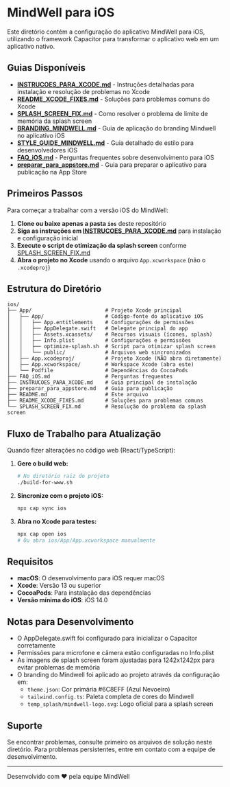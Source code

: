 # MindWell para iOS

Este diretório contém a configuração do aplicativo MindWell para iOS, utilizando o framework Capacitor para transformar o aplicativo web em um aplicativo nativo.

## Guias Disponíveis

- [**INSTRUCOES_PARA_XCODE.md**](./INSTRUCOES_PARA_XCODE.md) - Instruções detalhadas para instalação e resolução de problemas no Xcode
- [**README_XCODE_FIXES.md**](./README_XCODE_FIXES.md) - Soluções para problemas comuns do Xcode
- [**SPLASH_SCREEN_FIX.md**](./SPLASH_SCREEN_FIX.md) - Como resolver o problema de limite de memória da splash screen
- [**BRANDING_MINDWELL.md**](./BRANDING_MINDWELL.md) - Guia de aplicação do branding Mindwell no aplicativo iOS
- [**STYLE_GUIDE_MINDWELL.md**](./STYLE_GUIDE_MINDWELL.md) - Guia detalhado de estilo para desenvolvedores iOS
- [**FAQ_iOS.md**](./FAQ_iOS.md) - Perguntas frequentes sobre desenvolvimento para iOS
- [**preparar_para_appstore.md**](./preparar_para_appstore.md) - Guia para preparar o aplicativo para publicação na App Store

## Primeiros Passos

Para começar a trabalhar com a versão iOS do MindWell:

1. **Clone ou baixe apenas a pasta `ios`** deste repositório
2. **Siga as instruções em [INSTRUCOES_PARA_XCODE.md](./INSTRUCOES_PARA_XCODE.md)** para instalação e configuração inicial
3. **Execute o script de otimização da splash screen** conforme [SPLASH_SCREEN_FIX.md](./SPLASH_SCREEN_FIX.md)
4. **Abra o projeto no Xcode** usando o arquivo `App.xcworkspace` (não o `.xcodeproj`)

## Estrutura do Diretório

```
ios/
├── App/                        # Projeto Xcode principal
│   ├── App/                    # Código-fonte do aplicativo iOS
│   │   ├── App.entitlements    # Configurações de permissões
│   │   ├── AppDelegate.swift   # Delegate principal do app
│   │   ├── Assets.xcassets/    # Recursos visuais (ícones, splash)
│   │   ├── Info.plist          # Configurações e permissões
│   │   ├── optimize-splash.sh  # Script para otimizar splash screen
│   │   └── public/             # Arquivos web sincronizados
│   ├── App.xcodeproj/          # Projeto Xcode (NÃO abra diretamente)
│   ├── App.xcworkspace/        # Workspace Xcode (abra este)
│   └── Podfile                 # Dependências do CocoaPods
├── FAQ_iOS.md                  # Perguntas frequentes
├── INSTRUCOES_PARA_XCODE.md    # Guia principal de instalação
├── preparar_para_appstore.md   # Guia para publicação
├── README.md                   # Este arquivo
├── README_XCODE_FIXES.md       # Soluções para problemas comuns
└── SPLASH_SCREEN_FIX.md        # Resolução do problema da splash screen
```

## Fluxo de Trabalho para Atualização

Quando fizer alterações no código web (React/TypeScript):

1. **Gere o build web:**
   ```bash
   # No diretório raiz do projeto
   ./build-for-www.sh
   ```

2. **Sincronize com o projeto iOS:**
   ```bash
   npx cap sync ios
   ```

3. **Abra no Xcode para testes:**
   ```bash
   npx cap open ios
   # Ou abra ios/App/App.xcworkspace manualmente
   ```

## Requisitos

- **macOS**: O desenvolvimento para iOS requer macOS
- **Xcode**: Versão 13 ou superior
- **CocoaPods**: Para instalação das dependências
- **Versão mínima do iOS**: iOS 14.0

## Notas para Desenvolvimento

- O AppDelegate.swift foi configurado para inicializar o Capacitor corretamente
- Permissões para microfone e câmera estão configuradas no Info.plist
- As imagens de splash screen foram ajustadas para 1242x1242px para evitar problemas de memória
- O branding do Mindwell foi aplicado ao projeto através da configuração em:
  - `theme.json`: Cor primária #6C8EFF (Azul Nevoeiro)
  - `tailwind.config.ts`: Paleta completa de cores do Mindwell
  - `temp_splash/mindwell-logo.svg`: Logo oficial para a splash screen

## Suporte

Se encontrar problemas, consulte primeiro os arquivos de solução neste diretório. Para problemas persistentes, entre em contato com a equipe de desenvolvimento.

---

Desenvolvido com ❤️ pela equipe MindWell